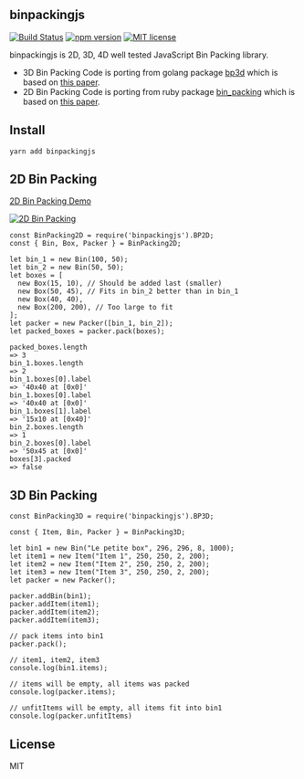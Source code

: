 binpackingjs
------------

[![Build Status](https://api.travis-ci.org/olragon/binpackingjs.svg?branch=master)](https://travis-ci.org/olragon/binpackingjs)
[![npm version](http://img.shields.io/npm/v/binpackingjs.svg?style=flat)](https://npmjs.org/package/binpackingjs "View this project on npm")
[![MIT license](http://img.shields.io/badge/license-MIT-brightgreen.svg)](http://opensource.org/licenses/MIT)

binpackingjs is 2D, 3D, 4D well tested JavaScript Bin Packing library.

- 3D Bin Packing Code is porting from golang package [bp3d](https://github.com/gedex/bp3d) which is based on [this paper](http://www.cs.ukzn.ac.za/publications/erick_dube_507-034.pdf).
- 2D Bin Packing Code is porting from ruby package [bin_packing](https://github.com/mak-it/bin_packing) which is based on [this paper](http://clb.demon.fi/files/RectangleBinPack.pdf).

## Install

`yarn add binpackingjs`

## 2D Bin Packing

[2D Bin Packing Demo](https://codesandbox.io/s/XVJnv7Yg)

[![2D Bin Packing](/screenshot.png)](https://codesandbox.io/s/XVJnv7Yg)

```
const BinPacking2D = require('binpackingjs').BP2D;
const { Bin, Box, Packer } = BinPacking2D;

let bin_1 = new Bin(100, 50);
let bin_2 = new Bin(50, 50);
let boxes = [
  new Box(15, 10), // Should be added last (smaller)
  new Box(50, 45), // Fits in bin_2 better than in bin_1
  new Box(40, 40),
  new Box(200, 200), // Too large to fit
];
let packer = new Packer([bin_1, bin_2]);
let packed_boxes = packer.pack(boxes);

packed_boxes.length
=> 3
bin_1.boxes.length
=> 2
bin_1.boxes[0].label
=> '40x40 at [0x0]'
bin_1.boxes[0].label
=> '40x40 at [0x0]'
bin_1.boxes[1].label
=> '15x10 at [0x40]'
bin_2.boxes.length
=> 1
bin_2.boxes[0].label
=> '50x45 at [0x0]'
boxes[3].packed
=> false
```

## 3D Bin Packing

```
const BinPacking3D = require('binpackingjs').BP3D;

const { Item, Bin, Packer } = BinPacking3D;

let bin1 = new Bin("Le petite box", 296, 296, 8, 1000);
let item1 = new Item("Item 1", 250, 250, 2, 200);
let item2 = new Item("Item 2", 250, 250, 2, 200);
let item3 = new Item("Item 3", 250, 250, 2, 200);
let packer = new Packer();

packer.addBin(bin1);
packer.addItem(item1);
packer.addItem(item2);
packer.addItem(item3);

// pack items into bin1
packer.pack();

// item1, item2, item3
console.log(bin1.items);

// items will be empty, all items was packed
console.log(packer.items);

// unfitItems will be empty, all items fit into bin1
console.log(packer.unfitItems)
```

## License

MIT
